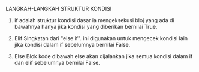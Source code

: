 LANGKAH-LANGKAH STRUKTUR KONDISI 

1. if adalah struktur kondisi dasar ia mengeksekusi bloj yang ada di bawahnya hanya jika kondisi yang diberikan bernilai True.

2. Elif Singkatan dari "else if". ini digunakan untuk mengecek kondisi lain jika kondisi dalam if sebelumnya bernilai False.

3. Else Blok kode dibawah else akan dijalankan jika semua kondisi dalam if dan elif sebelumnya bernilai False.
